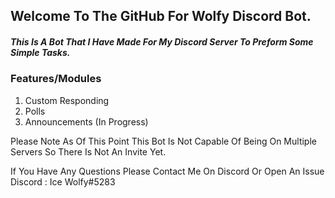 ## Welcome To The GitHub For Wolfy Discord Bot.
##### This Is A Bot That I Have Made For My Discord Server To Preform Some Simple Tasks.


### Features/Modules
1. Custom Responding
2. Polls
3. Announcements (In Progress)


Please Note As Of This Point This Bot Is Not Capable Of Being On Multiple Servers So There Is Not An Invite Yet.

If You Have Any Questions Please Contact Me On Discord Or Open An Issue
Discord : Ice Wolfy#5283